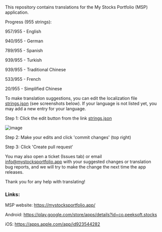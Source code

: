 This repository contains translations for the My Stocks Portfolio (MSP) application.

Progress (955 strings):

957/955 - English

940/955 - German

789/955 - Spanish

939/955 - Turkish

939/955 - Traditional Chinese

533/955 - French

20/955 - Simplified Chinese

To make translation suggestions, you can edit the localization file [strings.json](https://github.com/mystocksportfolio/translations/blob/main/strings.json) (see screenshots below). If your language is not listed yet, you may add a new entry for your language.

Step 1: Click the edit button from the link [strings.json](https://github.com/mystocksportfolio/translations/blob/main/strings.json)

![image](https://github.com/mystocksportfolio/translations/assets/1884422/d9ffa189-0829-443c-b6ed-9b4b1b10d973)

Step 2: Make your edits and click 'commit changes' (top right)

Step 3: Click 'Create pull request'

You may also open a ticket (Issues tab) or email info@mystocksportfolio.app with your suggested changes or translation bug reports, and we will try to make the change the next time the app releases.

Thank you for any help with translating!

### Links:

MSP website: https://mystocksportfolio.app/

Android: https://play.google.com/store/apps/details?id=co.peeksoft.stocks

iOS: https://apps.apple.com/app/id923544282
